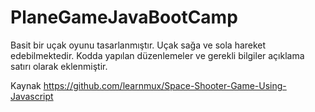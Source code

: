 # PlaneGameJavaBootCamp

Basit bir uçak oyunu tasarlanmıştır. Uçak sağa ve sola hareket edebilmektedir. Kodda yapılan düzenlemeler ve gerekli bilgiler açıklama satırı olarak eklenmiştir. 


Kaynak
https://github.com/learnmux/Space-Shooter-Game-Using-Javascript
